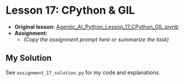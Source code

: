 # Lesson 17: CPython & GIL

- **Original lesson:** [Agentic_AI_Python_Lesson_17_CPython_GIL.ipynb](https://github.com/panaverse/learn-modern-ai-python/tree/main/00_python_colab/17_cpython_gil)
- **Assignment:**
  - *(Copy the assignment prompt here or summarize the task)*

## My Solution

See `assignment_17_solution.py` for my code and explanations. 